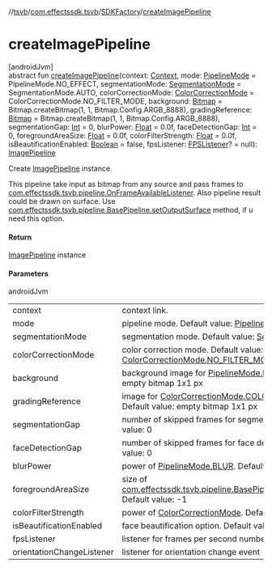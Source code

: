 //[tsvb](../../../index.md)/[com.effectssdk.tsvb](../index.md)/[SDKFactory](index.md)/[createImagePipeline](create-image-pipeline.md)

# createImagePipeline

[androidJvm]\
abstract fun [createImagePipeline](create-image-pipeline.md)(context: [Context](https://developer.android.com/reference/kotlin/android/content/Context.html), mode: [PipelineMode](../../com.effectssdk.tsvb.pipeline/-pipeline-mode/index.md) = PipelineMode.NO_EFFECT, segmentationMode: [SegmentationMode](../../com.effectssdk.tsvb.pipeline/-segmentation-mode/index.md) = SegmentationMode.AUTO, colorCorrectionMode: [ColorCorrectionMode](../../com.effectssdk.tsvb.pipeline/-color-correction-mode/index.md) = ColorCorrectionMode.NO_FILTER_MODE, background: [Bitmap](https://developer.android.com/reference/kotlin/android/graphics/Bitmap.html) = Bitmap.createBitmap(1, 1, Bitmap.Config.ARGB_8888), gradingReference: [Bitmap](https://developer.android.com/reference/kotlin/android/graphics/Bitmap.html) = Bitmap.createBitmap(1, 1, Bitmap.Config.ARGB_8888), segmentationGap: [Int](https://kotlinlang.org/api/latest/jvm/stdlib/kotlin-stdlib/kotlin/-int/index.html) = 0, blurPower: [Float](https://kotlinlang.org/api/latest/jvm/stdlib/kotlin-stdlib/kotlin/-float/index.html) = 0.0f, faceDetectionGap: [Int](https://kotlinlang.org/api/latest/jvm/stdlib/kotlin-stdlib/kotlin/-int/index.html) = 0, foregroundAreaSize: [Float](https://kotlinlang.org/api/latest/jvm/stdlib/kotlin-stdlib/kotlin/-float/index.html) = 0.0f, colorFilterStrength: [Float](https://kotlinlang.org/api/latest/jvm/stdlib/kotlin-stdlib/kotlin/-float/index.html) = 0.0f, isBeautificationEnabled: [Boolean](https://kotlinlang.org/api/latest/jvm/stdlib/kotlin-stdlib/kotlin/-boolean/index.html) = false, fpsListener: [FPSListener](../-f-p-s-listener/index.md)? = null): [ImagePipeline](../../com.effectssdk.tsvb.pipeline/-image-pipeline/index.md)

Create [ImagePipeline](../../com.effectssdk.tsvb.pipeline/-image-pipeline/index.md) instance.

This pipeline take input as bitmap from any source and pass frames to [com.effectssdk.tsvb.pipeline.OnFrameAvailableListener](../../com.effectssdk.tsvb.pipeline/-on-frame-available-listener/index.md). Also pipeline result could be drawn on surface. Use [com.effectssdk.tsvb.pipeline.BasePipeline.setOutputSurface](../../com.effectssdk.tsvb.pipeline/-base-pipeline/set-output-surface.md) method, if u need this option.

#### Return

[ImagePipeline](../../com.effectssdk.tsvb.pipeline/-image-pipeline/index.md) instance

#### Parameters

androidJvm

| | |
|---|---|
| context | context link. |
| mode | pipeline mode. Default value: [PipelineMode.NO_EFFECT](../../com.effectssdk.tsvb.pipeline/-pipeline-mode/-n-o_-e-f-f-e-c-t/index.md) |
| segmentationMode | segmentation mode. Default value: [SegmentationMode.AUTO](../../com.effectssdk.tsvb.pipeline/-segmentation-mode/-a-u-t-o/index.md) |
| colorCorrectionMode | color correction mode. Default value: [ColorCorrectionMode.NO_FILTER_MODE](../../com.effectssdk.tsvb.pipeline/-color-correction-mode/-n-o_-f-i-l-t-e-r_-m-o-d-e/index.md) |
| background | background image for [PipelineMode.REPLACE](../../com.effectssdk.tsvb.pipeline/-pipeline-mode/-r-e-p-l-a-c-e/index.md). Default value: empty bitmap 1x1 px |
| gradingReference | image for [ColorCorrectionMode.COLOR_GRADING_MODE](../../com.effectssdk.tsvb.pipeline/-color-correction-mode/-c-o-l-o-r_-g-r-a-d-i-n-g_-m-o-d-e/index.md). Default value: empty bitmap 1x1 px |
| segmentationGap | number of skipped frames for segmentation model. Default value: 0 |
| faceDetectionGap | number of skipped frames for face detection model. Default value: 0 |
| blurPower | power of [PipelineMode.BLUR](../../com.effectssdk.tsvb.pipeline/-pipeline-mode/-b-l-u-r/index.md). Default value: 0 |
| foregroundAreaSize | size of [com.effectssdk.tsvb.pipeline.BasePipeline.setForegroundSize](../../com.effectssdk.tsvb.pipeline/-base-pipeline/set-foreground-size.md). Default value: -1 |
| colorFilterStrength | power of [ColorCorrectionMode](../../com.effectssdk.tsvb.pipeline/-color-correction-mode/index.md). Default value: 0 |
| isBeautificationEnabled | face beautification option. Default value: false |
| fpsListener | listener for frames per second number |
| orientationChangeListener | listener for orientation change event |
